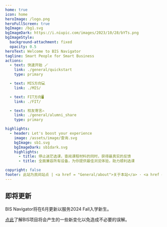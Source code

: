 ```yaml
---
home: true
icon: home
heroImage: /logo.png
heroFullScreen: true
bgImage: /bg1.svg
bgImageDark: https://i.niupic.com/images/2023/10/28/bYTs.png
bgImageStyle:
  background-attachment: fixed
  opacity: 0.5
heroText: Welcome to BIS Navigator
tagline: Smart People for Smart Business
actions:
  - text: 快速开始 🪄
    link: ./general/quickstart
    type: primary

  - text: MIS方向💻
    link: ./MIS/

  - text: FIT方向🖥️
    link: ./FIT/

  - text: 校友寄言✍️
    link: ./general/alumni_share
    type: primary

highlights:
  - header: Let's boost your experience
    image: /assets/image/查询.svg
    bgImage: sb1.svg
    bgImageDark: sb1dark.svg
    highlights:
      - title: 停止迷茫选课，查阅课程材料的同时，获得最真实的反馈
      - title: 全面兼容所有设备，为你提供最佳浏览体验，助力顺利选课

copyright: false
footer: 此站为民间站点 | <a href = "General/about">关于本站</a> · <a href ="General/appreciate">致谢</a> · <a href ="General/recurit"> 招贤纳士 </a> · <a href = "General/Hall_of_Fame">名人堂</a>
---
```

## 即将更新
BIS Navigator将在6月更新以服务2024 Fall入学新生。

[点此](/General/Changedata.md)了解BIS项目将会产生的一些新变化以免造成不必要的误解。

